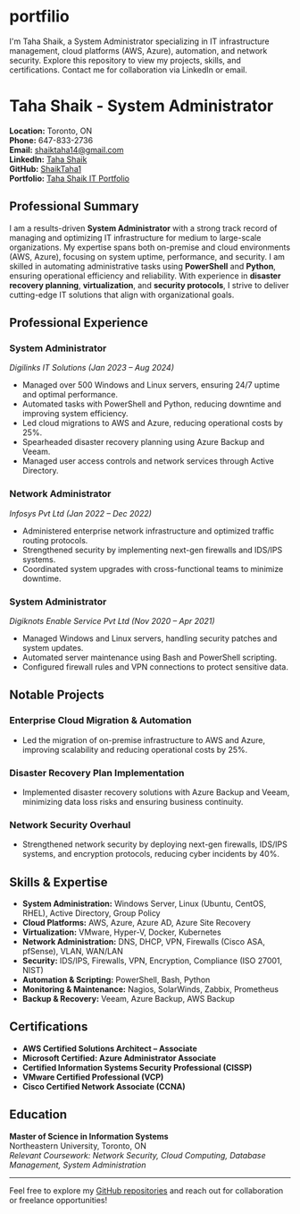 # portfilio
I'm Taha Shaik, a System Administrator specializing in IT infrastructure management, cloud platforms (AWS, Azure), automation, and network security. Explore this repository to view my projects, skills, and certifications. Contact me for collaboration via LinkedIn or email.


# Taha Shaik - System Administrator

**Location:** Toronto, ON  
**Phone:** 647-833-2736  
**Email:** shaiktaha14@gmail.com  
**LinkedIn:** [Taha Shaik](https://www.linkedin.com/in/shaiktaha)  
**GitHub:** [ShaikTaha1](https://github.com/ShaikTaha1)  
**Portfolio:** [Taha Shaik IT Portfolio](https://taha-shaik-it-04x5bjn.gamma.site)

## Professional Summary
I am a results-driven **System Administrator** with a strong track record of managing and optimizing IT infrastructure for medium to large-scale organizations. My expertise spans both on-premise and cloud environments (AWS, Azure), focusing on system uptime, performance, and security. I am skilled in automating administrative tasks using **PowerShell** and **Python**, ensuring operational efficiency and reliability. With experience in **disaster recovery planning**, **virtualization**, and **security protocols**, I strive to deliver cutting-edge IT solutions that align with organizational goals.

## Professional Experience

### **System Administrator**  
*Digilinks IT Solutions (Jan 2023 – Aug 2024)*  
- Managed over 500 Windows and Linux servers, ensuring 24/7 uptime and optimal performance.
- Automated tasks with PowerShell and Python, reducing downtime and improving system efficiency.
- Led cloud migrations to AWS and Azure, reducing operational costs by 25%.
- Spearheaded disaster recovery planning using Azure Backup and Veeam.
- Managed user access controls and network services through Active Directory.

### **Network Administrator**  
*Infosys Pvt Ltd (Jan 2022 – Dec 2022)*  
- Administered enterprise network infrastructure and optimized traffic routing protocols.
- Strengthened security by implementing next-gen firewalls and IDS/IPS systems.
- Coordinated system upgrades with cross-functional teams to minimize downtime.

### **System Administrator**  
*Digiknots Enable Service Pvt Ltd (Nov 2020 – Apr 2021)*  
- Managed Windows and Linux servers, handling security patches and system updates.
- Automated server maintenance using Bash and PowerShell scripting.
- Configured firewall rules and VPN connections to protect sensitive data.

## Notable Projects

### **Enterprise Cloud Migration & Automation**
- Led the migration of on-premise infrastructure to AWS and Azure, improving scalability and reducing operational costs by 25%.

### **Disaster Recovery Plan Implementation**
- Implemented disaster recovery solutions with Azure Backup and Veeam, minimizing data loss risks and ensuring business continuity.

### **Network Security Overhaul**
- Strengthened network security by deploying next-gen firewalls, IDS/IPS systems, and encryption protocols, reducing cyber incidents by 40%.

## Skills & Expertise
- **System Administration:** Windows Server, Linux (Ubuntu, CentOS, RHEL), Active Directory, Group Policy  
- **Cloud Platforms:** AWS, Azure, Azure AD, Azure Site Recovery  
- **Virtualization:** VMware, Hyper-V, Docker, Kubernetes  
- **Network Administration:** DNS, DHCP, VPN, Firewalls (Cisco ASA, pfSense), VLAN, WAN/LAN  
- **Security:** IDS/IPS, Firewalls, VPN, Encryption, Compliance (ISO 27001, NIST)  
- **Automation & Scripting:** PowerShell, Bash, Python  
- **Monitoring & Maintenance:** Nagios, SolarWinds, Zabbix, Prometheus  
- **Backup & Recovery:** Veeam, Azure Backup, AWS Backup  

## Certifications
- **AWS Certified Solutions Architect – Associate**  
- **Microsoft Certified: Azure Administrator Associate**  
- **Certified Information Systems Security Professional (CISSP)**  
- **VMware Certified Professional (VCP)**  
- **Cisco Certified Network Associate (CCNA)**  

## Education
**Master of Science in Information Systems**  
Northeastern University, Toronto, ON  
*Relevant Coursework: Network Security, Cloud Computing, Database Management, System Administration*

---
Feel free to explore my [GitHub repositories](https://github.com/ShaikTaha1) and reach out for collaboration or freelance opportunities!

